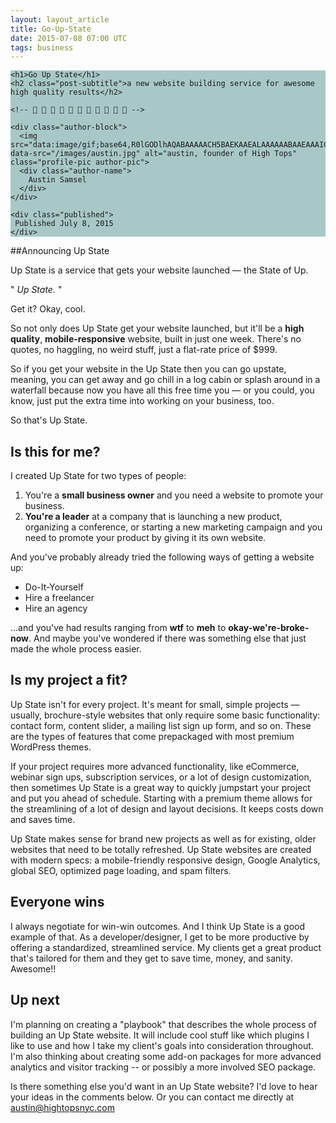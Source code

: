 ```yaml
---
layout: layout_article
title: Go-Up-State
date: 2015-07-08 07:00 UTC
tags: business
---
```


<div class='blog-header' style="background-image:url(/images/blog/trees.jpg);background-color: #A8C8C8;">

  <div class="blog-header-content">

    <h1>Go Up State</h1>
    <h2 class="post-subtitle">a new website building service for awesome high quality results</h2>

    <!-- 🌿 🌄 🌿 🌄 🌿 🌄 🌿 🌄 🌿 🌄 🌿 -->

    <div class="author-block">
      <img src="data:image/gif;base64,R0lGODlhAQABAAAAACH5BAEKAAEALAAAAAABAAEAAAICTAEAOw==" data-src="/images/austin.jpg" alt="austin, founder of High Tops" class="profile-pic author-pic">
      <div class="author-name">
        Austin Samsel
      </div>
    </div>

    <div class="published">
     Published July 8, 2015
    </div>

  </div>

</div>

##Announcing Up State

Up State is a service that gets your website launched — the State of Up.

" *Up State.* "

Get it? Okay, cool.

So not only does Up State get your website launched, but it'll be a **high quality**, **mobile-responsive** website, built in just one week. There's no quotes, no haggling, no weird stuff, just a flat-rate price of $999.

So if you get your website in the Up State then you can go upstate, meaning, you can get away and go chill in a log cabin or splash around in a waterfall because now you have all this free time you — or you could, you know, just put the extra time into working on your business, too.

So that's Up State.

## Is this for me?

I created Up State for two types of people:

1. You're a **small business owner** and you need a website to promote your business.
2. **You're a leader** at a company that is launching a new product, organizing a conference, or starting a new marketing campaign and you need to promote your product by giving it its own website.

And you've probably already tried the following ways of getting a website up:

* Do-It-Yourself
* Hire a freelancer
* Hire an agency

…and you've had results ranging from **wtf** to **meh** to **okay-we're-broke-now**. And maybe you've wondered if there was something else that just made the whole process easier.

## Is my project a fit?

Up State isn't for every project. It's meant for small, simple projects — usually, brochure-style websites that only require some basic functionality: contact form, content slider, a mailing list sign up form, and so on. These are the types of features that come prepackaged with most premium WordPress themes.

If your project requires more advanced functionality, like eCommerce, webinar sign ups, subscription services, or a lot of design customization, then sometimes Up State is a great way to quickly jumpstart your project and put you ahead of schedule. Starting with a premium theme allows for the streamlining of a lot of design and layout decisions. It keeps costs down and saves time.

Up State makes sense for brand new projects as well as for existing, older websites that need to be totally refreshed. Up State websites are created with modern specs: a mobile-friendly responsive design, Google Analytics, global SEO, optimized page loading, and spam filters.

## Everyone wins

I always negotiate for win-win outcomes. And I think Up State is a good example of that. As a developer/designer, I get to be more productive by offering a standardized, streamlined service. My clients get a great product that's tailored for them and they get to save time, money, and sanity. Awesome!!

## Up next

I'm planning on creating a "playbook" that describes the whole process of building an Up State website. It will include cool stuff like which plugins I like to use and how I take my client's goals into consideration throughout. I'm also thinking about creating some add-on packages for more advanced analytics and visitor tracking -- or possibly a more involved SEO package.

Is there something else you'd want in an Up State website? I'd love to hear your ideas in the comments below. Or  you can contact me directly at <a href="mailto:austin@hightopsnyc.com">austin@hightopsnyc.com</a>
